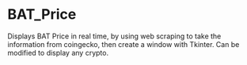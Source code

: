 # BAT_Price


Displays BAT Price in real time, by using web scraping to take the information from coingecko, then create a window with Tkinter.
Can be modified to display any crypto.
